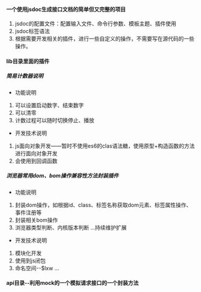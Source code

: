 <!--
 * @Description: 
 * @version: 
 * @Author: lxw
 * @Date: 2020-01-18 15:37:16
 * @LastEditors: lxw
 * @LastEditTime: 2020-01-18 15:45:43
 -->

#### 一个使用jsdoc生成接口文档的简单但又完整的项目

1. jsdoc的配置文件：配置输入文件、命令行参数、模板主题、插件使用
2. jsdoc标签语法
3. 根据需要开发相关的插件，进行一些自定义的操作，不需要写在源代码的一些操作。

#### lib目录里面的插件

##### 简易计数器说明
- 功能说明
1. 可以设置启动数字、结束数字
2. 可以清零
3. 计数过程可以随时切换停止、播放

- 开发技术说明
1. js面向对象开发——暂时不使用es6的clas语法糖，使用原型+构造函数的方法进行面向对象开发
3. 会使用到回调函数

##### 浏览器常用dom、bom操作兼容性方法封装插件
- 功能说明
1. 封装dom操作，如根据id、class、标签名称获取dom元素、标签属性操作、事件注册等
2. 封装相关bom操作
3. 浏览器类型判断、内核版本判断
...持续维护扩展

- 开发技术说明
1. 模块化开发
2. 使用到js闭包
3. 命名空间--$lxw
...

#### api目录--利用mock的一个模拟请求接口的一个封装方法